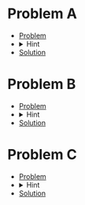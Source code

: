 # Problem A
- [Problem](https://codeforces.com/contest/1807/problem/A)
- <details> <summary> Hint</summary> Simply check if a+b is equal to c or not . If yes then print + ,else print = </details>
- [Solution](https://github.com/khalid586/Codeforces-LIve-and-Virtual-rounds/blob/main/LIve%20online%20round/CF%20Round%20859/CF%201807A.cpp)

# Problem B
- [Problem](https://codeforces.com/contest/1807/problem/B)
- <details> <summary> Hint</summary> Simply check if the sum of even numbers is greater than the sum of odd numbers or not then print yes or no according to that.</details>
- [Solution](https://github.com/khalid586/Codeforces-LIve-and-Virtual-rounds/blob/main/LIve%20online%20round/CF%20Round%20859/CF%201807B.cpp)

# Problem C
- [Problem](https://codeforces.com/contest/1807/problem/C)
- <details> <summary> Hint</summary> You have to check whether there is any character for which the difference between two consecutive indexes in odd or not. If there exists any such character then the answer will be no (beacause it impossible to construct such binary string with altering 1 and 0)otherwise yes.</details>
- [Solution](https://github.com/khalid586/Codeforces-LIve-and-Virtual-rounds/blob/main/LIve%20online%20round/CF%20Round%20859/CF%201807C.cpp)